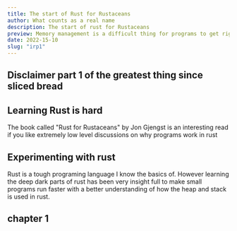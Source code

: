```yaml
---
title: The start of Rust for Rustaceans
author: What counts as a real name
description: The start of rust for Rustaceans
preview: Memory management is a difficult thing for programs to get right whether they realize it or not.
date: 2022-15-10
slug: "irp1"
---
```

## Disclaimer part 1 of the greatest thing since sliced bread

## Learning Rust is hard

The book called "Rust for Rustaceans" by Jon Gjengst is an interesting read if you like extremely low level discussions on why programs work in rust

## Experimenting with rust

Rust is a tough programing language I know the basics of. However learning the deep dark parts of rust has been very insight full to make small programs run faster with a better understanding of how the heap and stack is used in rust.

## chapter 1
